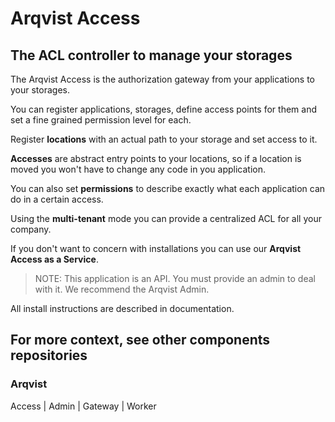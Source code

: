 # Arqvist Access

## The ACL controller to manage your storages

The Arqvist Access is the authorization gateway from your applications to your storages.

You can register applications, storages, define access points for them and set a fine grained permission level for each.

Register **locations** with an actual path to your storage and set access to it.

**Accesses** are abstract entry points to your locations, so if a location is moved you won't have to change any code in you application.

You can also set **permissions** to describe exactly what each application can do in a certain access.

Using the **multi-tenant** mode you can provide a centralized ACL for all your company.

If you don't want to concern with installations you can use our **Arqvist Access as a Service**.

>NOTE:
>This application is an API. You must provide an admin to deal with it. We recommend the Arqvist Admin.

All install instructions are described in documentation.

For more context, see other components repositories
--------
### Arqvist

Access | Admin | Gateway | Worker
